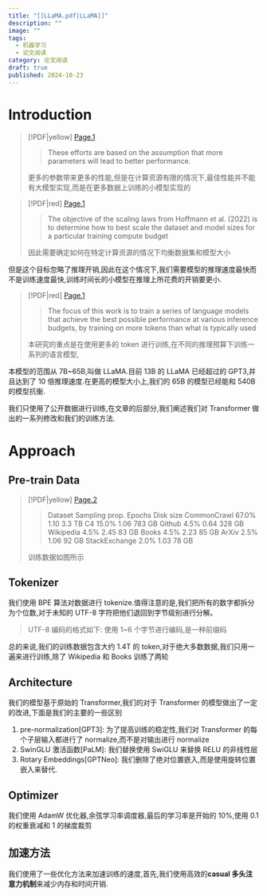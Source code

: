 ```yaml
---
title: "[[LLaMA.pdf|LLaMA]]"
description: ""
image: ""
tags:
  - 机器学习
  - 论文阅读
category: 论文阅读
draft: true
published: 2024-10-23
---
```


# Introduction

> [!PDF|yellow] [Page.1](LLaMA.pdf#page=1&selection=71,0,72,48&color=yellow)
>
> > These efforts are based on the assumption that more parameters will lead to better performance.
>
>更多的参数带来更多的性能,但是在计算资源有限的情况下,最佳性能并不能有大模型实现,而是在更多数据上训练的小模型实现的

> [!PDF|red] [Page.1](LLaMA.pdf#page=1&selection=77,0,83,14&color=red)
>
> > The objective of the scaling laws from Hoffmann et al. (2022) is to determine how to best scale the dataset and model sizes for a particular training compute budget
>
>因此需要确定如何在特定计算资源的情况下均衡数据集和模型大小

但是这个目标忽略了推理开销,因此在这个情况下,我们需要模型的推理速度最快而不是训练速度最快,训练时间长的小模型在推理上所花费的开销要更小.

> [!PDF|red] [Page.1](LLaMA.pdf#page=1&selection=113,0,116,42&color=red)
>
> > The focus of this work is to train a series of language models that achieve the best possible performance at various inference budgets, by training on more tokens than what is typically used
>
>本研究的重点是在使用更多的 token 进行训练,在不同的推理预算下训练一系列的语言模型,

本模型的范围从 7B~65B,叫做 LLaMA.目前 13B 的 LLaMA 已经超过的 GPT3,并且达到了 10 倍推理速度.在更高的模型大小上,我们的 65B 的模型已经能和 540B 的模型抗衡.

我们只使用了公开数据进行训练,在文章的后部分,我们阐述我们对 Transformer 做出的一系列修改和我们的训练方法.

# Approach

## Pre-train Data

> [!PDF|yellow] [Page.2](LLaMA.pdf#page=2&selection=81,0,132,5&color=yellow)
>
> > Dataset Sampling prop. Epochs Disk size CommonCrawl 67.0% 1.10 3.3 TB C4 15.0% 1.06 783 GB Github 4.5% 0.64 328 GB Wikipedia 4.5% 2.45 83 GB Books 4.5% 2.23 85 GB ArXiv 2.5% 1.06 92 GB StackExchange 2.0% 1.03 78 GB
>
>训练数据如图所示

## Tokenizer

我们使用 BPE 算法对数据进行 tokenize.值得注意的是,我们把所有的数字都拆分为个位数,对于未知的 UTF-8 字符把他们退回到字节级别进行分解。

> UTF-8 编码的格式如下: 使用 1~6 个字节进行编码,是一种前缀码

总的来说,我们的训练数据包含大约 1.4T 的 token,对于绝大多数数据,我们只用一遍来进行训练,除了 Wikipedia 和 Books 训练了两轮

## Architecture

我们的模型基于原始的 Transformer,我们的对于 Transformer 的模型做出了一定的改进,下面是我们的主要的一些区别

1. pre-normalization\[GPT3]: 为了提高训练的稳定性,我们对 Transformer 的每个子层输入都进行了 normalize,而不是对输出进行 normalize
2. SwinGLU 激活函数\[PaLM]: 我们替换使用 SwiGLU 来替换 RELU 的非线性层
3. Rotary Embeddings\[GPTNeo]: 我们删除了绝对位置嵌入,而是使用旋转位置嵌入来替代.

## Optimizer

我们使用 AdamW 优化器,余弦学习率调度器,最后的学习率是开始的 10%,使用 0.1 的权重衰减和 1 的梯度裁剪

## 加速方法

我们使用了一些优化方法来加速训练的速度,首先,我们使用高效的**casual 多头注意力机制**来减少内存和时间开销.
